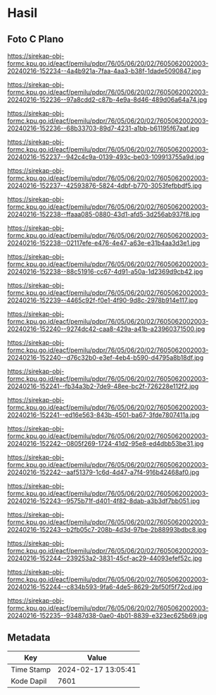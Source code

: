 # Hasil

## Foto C Plano

https://sirekap-obj-formc.kpu.go.id/eacf/pemilu/pdpr/76/05/06/20/02/7605062002003-20240216-152234--4a4b921a-7faa-4aa3-b38f-1dade5090847.jpg

https://sirekap-obj-formc.kpu.go.id/eacf/pemilu/pdpr/76/05/06/20/02/7605062002003-20240216-152236--97a8cdd2-c87b-4e9a-8d46-489d06a64a74.jpg

https://sirekap-obj-formc.kpu.go.id/eacf/pemilu/pdpr/76/05/06/20/02/7605062002003-20240216-152236--68b33703-89d7-4231-a1bb-b61195f67aaf.jpg

https://sirekap-obj-formc.kpu.go.id/eacf/pemilu/pdpr/76/05/06/20/02/7605062002003-20240216-152237--942c4c9a-0139-493c-be03-109913755a9d.jpg

https://sirekap-obj-formc.kpu.go.id/eacf/pemilu/pdpr/76/05/06/20/02/7605062002003-20240216-152237--42593876-5824-4dbf-b770-3053fefbbdf5.jpg

https://sirekap-obj-formc.kpu.go.id/eacf/pemilu/pdpr/76/05/06/20/02/7605062002003-20240216-152238--ffaaa085-0880-43d1-afd5-3d256ab937f8.jpg

https://sirekap-obj-formc.kpu.go.id/eacf/pemilu/pdpr/76/05/06/20/02/7605062002003-20240216-152238--02117efe-e476-4e47-a63e-e31b4aa3d3e1.jpg

https://sirekap-obj-formc.kpu.go.id/eacf/pemilu/pdpr/76/05/06/20/02/7605062002003-20240216-152238--88c51916-cc67-4d91-a50a-1d2369d9cb42.jpg

https://sirekap-obj-formc.kpu.go.id/eacf/pemilu/pdpr/76/05/06/20/02/7605062002003-20240216-152239--4465c92f-f0e1-4f90-9d8c-2978b914e117.jpg

https://sirekap-obj-formc.kpu.go.id/eacf/pemilu/pdpr/76/05/06/20/02/7605062002003-20240216-152240--9274dc42-caa8-429a-a41b-a23960371500.jpg

https://sirekap-obj-formc.kpu.go.id/eacf/pemilu/pdpr/76/05/06/20/02/7605062002003-20240216-152240--d76c32b0-e3ef-4eb4-b590-d4795a8b18df.jpg

https://sirekap-obj-formc.kpu.go.id/eacf/pemilu/pdpr/76/05/06/20/02/7605062002003-20240216-152241--fb34a3b2-7de9-48ee-bc2f-726228e112f2.jpg

https://sirekap-obj-formc.kpu.go.id/eacf/pemilu/pdpr/76/05/06/20/02/7605062002003-20240216-152241--ed16e563-843b-4501-ba67-3fde7807411a.jpg

https://sirekap-obj-formc.kpu.go.id/eacf/pemilu/pdpr/76/05/06/20/02/7605062002003-20240216-152242--0805f269-1724-41d2-95e8-ed4dbb53be31.jpg

https://sirekap-obj-formc.kpu.go.id/eacf/pemilu/pdpr/76/05/06/20/02/7605062002003-20240216-152242--aaf51379-1c6d-4d47-a7f4-916b42468af0.jpg

https://sirekap-obj-formc.kpu.go.id/eacf/pemilu/pdpr/76/05/06/20/02/7605062002003-20240216-152243--9575b71f-d401-4f82-8dab-a3b3df7bb051.jpg

https://sirekap-obj-formc.kpu.go.id/eacf/pemilu/pdpr/76/05/06/20/02/7605062002003-20240216-152243--b2fb05c7-208b-4d3d-97be-2b88993bdbc8.jpg

https://sirekap-obj-formc.kpu.go.id/eacf/pemilu/pdpr/76/05/06/20/02/7605062002003-20240216-152244--239253a2-3831-45cf-ac29-44093efef52c.jpg

https://sirekap-obj-formc.kpu.go.id/eacf/pemilu/pdpr/76/05/06/20/02/7605062002003-20240216-152244--c834b593-9fa6-4de5-8629-2bf50f5f72cd.jpg

https://sirekap-obj-formc.kpu.go.id/eacf/pemilu/pdpr/76/05/06/20/02/7605062002003-20240216-152235--93487d38-0ae0-4b01-8839-e323ec625b69.jpg


## Metadata

| Key        | Value               |
| ---------- | ------------------- |
| Time Stamp | 2024-02-17 13:05:41 |
| Kode Dapil | 7601                |



